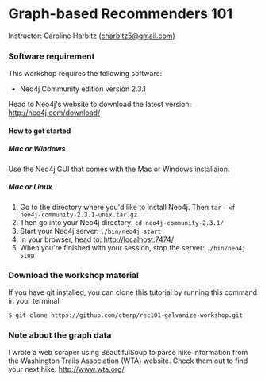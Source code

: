 # Graph-based Recommenders 101

Instructor: Caroline Harbitz (charbitz5@gmail.com)

### Software requirement
This workshop requires the following software:

+ Neo4j Community edition version 2.3.1

Head to Neo4j's website to download the latest version: http://neo4j.com/download/

#### How to get started

##### Mac or Windows
Use the Neo4j GUI that comes with the Mac or Windows installaion.

##### Mac or Linux
1. Go to the directory where you'd like to install Neo4j. Then 
```tar -xf neo4j-community-2.3.1-unix.tar.gz```
2. Then go into your Neo4j directory: ```cd neo4j-community-2.3.1/```
3. Start your Neo4j server: ```./bin/neo4j start```
4. In your browser, head to: <http://localhost:7474/>
5. When you're finished with your session, stop the server: ```./bin/neo4j stop```

### Download the workshop material

If you have git installed, you can clone this tutorial by running this command in your terminal:

```
$ git clone https://github.com/cterp/rec101-galvanize-workshop.git
```

### Note about the graph data

I wrote a web scraper using BeautifulSoup to parse hike information from the Washington Trails Association (WTA) website. Check them out to find your next hike: http://www.wta.org/
